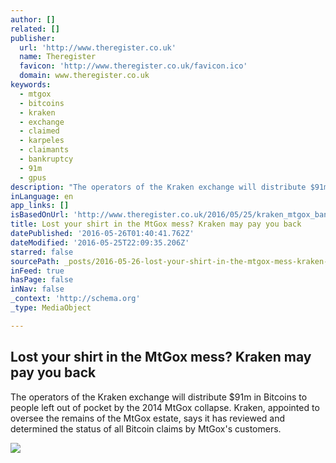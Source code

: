 ```yaml
---
author: []
related: []
publisher:
  url: 'http://www.theregister.co.uk'
  name: Theregister
  favicon: 'http://www.theregister.co.uk/favicon.ico'
  domain: www.theregister.co.uk
keywords:
  - mtgox
  - bitcoins
  - kraken
  - exchange
  - claimed
  - karpeles
  - claimants
  - bankruptcy
  - 91m
  - gpus
description: "The operators of the Kraken exchange will distribute $91m in Bitcoins to people left out of pocket by the 2014 MtGox collapse. Kraken, appointed to oversee the remains of the MtGox estate, says it has reviewed and determined the status of all Bitcoin claims by MtGox's customers."
inLanguage: en
app_links: []
isBasedOnUrl: 'http://www.theregister.co.uk/2016/05/25/kraken_mtgox_bankruptcy/'
title: Lost your shirt in the MtGox mess? Kraken may pay you back
datePublished: '2016-05-26T01:40:41.762Z'
dateModified: '2016-05-25T22:09:35.206Z'
starred: false
sourcePath: _posts/2016-05-26-lost-your-shirt-in-the-mtgox-mess-kraken-may-pay-you-back.md
inFeed: true
hasPage: false
inNav: false
_context: 'http://schema.org'
_type: MediaObject

---
```

<article style=""><h1>Lost your shirt in the MtGox mess? Kraken may pay you back</h1><p>The operators of the Kraken exchange will distribute $91m in Bitcoins to people left out of pocket by the 2014 MtGox collapse. Kraken, appointed to oversee the remains of the MtGox estate, says it has reviewed and determined the status of all Bitcoin claims by MtGox's customers.</p><img src="https://regmedia.co.uk/2014/02/25/bitcoin_bloodbath.jpg?x=1200&amp;y=794" /></article>